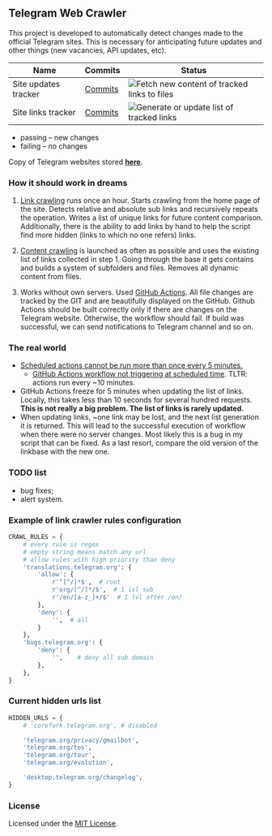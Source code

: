 ## Telegram Web Crawler

This project is developed to automatically detect changes made 
to the official Telegram sites. This is necessary for anticipating
future updates and other things (new vacancies, API updates, etc).


| Name | Commits  | Status |
| -----| -------- | ------ |
| Site updates tracker| [Commits](https://github.com/MarshalX/telegram-crawler/commits/data)  | ![Fetch new content of tracked links to files](https://github.com/MarshalX/telegram-crawler/actions/workflows/make_files_tree.yml/badge.svg?branch=main)  |
| Site links tracker | [Commits](https://github.com/MarshalX/telegram-crawler/commits/main/tracked_links.txt)  | ![Generate or update list of tracked links](https://github.com/MarshalX/telegram-crawler/actions/workflows/make_tracked_links_list.yml/badge.svg?branch=main)  |

* passing – new changes
* failing – no changes

Copy of Telegram websites stored **[here](https://github.com/MarshalX/telegram-crawler/tree/data/data)**.

### How it should work in dreams

1. [Link crawling](make_tracked_links_list.py) runs once an hour. 
   Starts crawling from the home page of the site. 
   Detects relative and absolute sub links and recursively repeats the operation. 
   Writes a list of unique links for future content comparison. 
   Additionally, there is the ability to add links by hand to help the script 
   find more hidden (links to which no one refers) links.

2. [Content crawling](make_files_tree.py) is launched as often as 
   possible and uses the existing list of links collected in step 1. 
   Going through the base it gets contains and builds a system of subfolders 
   and files. Removes all dynamic content from files.
   
3. Works without own servers. Used [GitHub Actions](.github/workflows/).
   All file changes are tracked by the GIT and are beautifully 
   displayed on the GitHub. Github Actions should be built 
   correctly only if there are changes on the Telegram website. 
   Otherwise, the workflow should fail. 
   If build was successful, we can send notifications to 
   Telegram channel and so on.
   
### The real world

- [Scheduled actions cannot be run more than once every 5 minutes.](https://github.blog/changelog/2019-11-01-github-actions-scheduled-jobs-maximum-frequency-is-changing/)
    - [GitHub Actions workflow not triggering at scheduled time](https://upptime.js.org/blog/2021/01/22/github-actions-schedule-not-working/). TLTR: actions run every ~10 minutes.
- GitHub Actions freeze for 5 minutes when updating the list of links. 
  Locally, this takes less than 10 seconds for several hundred requests.
  **This is not really a big problem. The list of links is rarely updated.**
- When updating links, ~one link may be lost, and the next list generation 
  it is returned. This will lead to the successful execution of workflow
  when there were no server changes. Most likely this is a 
  bug in my script that can be fixed. As a last resort, compare 
  the old version of the linkbase with the new one.
  
### TODO list

- bug fixes;
- alert system.

### Example of link crawler rules configuration

```python
CRAWL_RULES = {
    # every rule is regex
    # empty string means match any url
    # allow rules with high priority than deny
    'translations.telegram.org': {
        'allow': {
            r'^[^/]*$',  # root
            r'org/[^/]*/$',  # 1 lvl sub
            r'/en/[a-z_]+/$'  # 1 lvl after /en/
        },
        'deny': {
            '',  # all
        }
    },
    'bugs.telegram.org': {
        'deny': {
            '',    # deny all sub domain
        },
    },
}
```

### Current hidden urls list

```python
HIDDEN_URLS = {
    # 'corefork.telegram.org', # disabled

    'telegram.org/privacy/gmailbot',
    'telegram.org/tos',
    'telegram.org/tour',
    'telegram.org/evolution',

    'desktop.telegram.org/changelog',
}
```

### License

Licensed under the [MIT License](LICENSE).